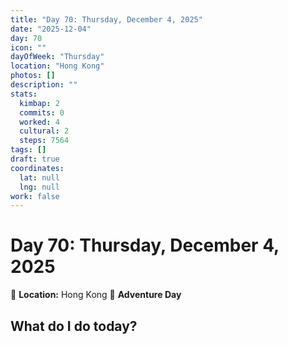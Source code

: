 ```yaml
---
title: "Day 70: Thursday, December 4, 2025"
date: "2025-12-04"
day: 70
icon: ""
dayOfWeek: "Thursday"
location: "Hong Kong"
photos: []
description: ""
stats:
  kimbap: 2
  commits: 0
  worked: 4
  cultural: 2
  steps: 7564
tags: []
draft: true
coordinates:
  lat: null
  lng: null
work: false
---
```

# Day 70: Thursday, December 4, 2025

📍 **Location:** Hong Kong
🎒 **Adventure Day**

## What do I do today?


